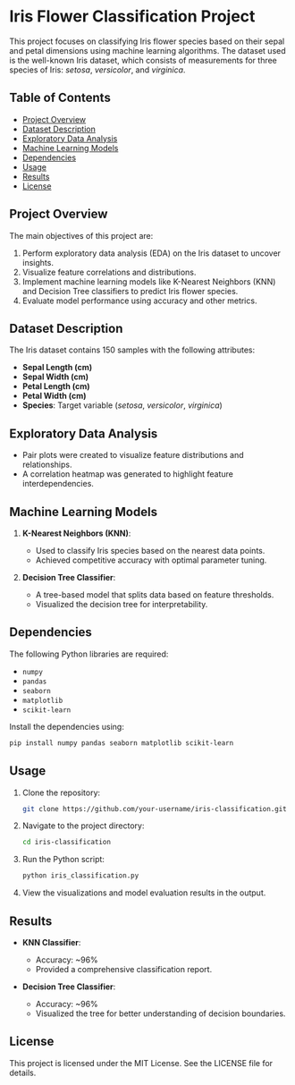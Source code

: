 # Iris Flower Classification Project

This project focuses on classifying Iris flower species based on their sepal and petal dimensions using machine learning algorithms. The dataset used is the well-known Iris dataset, which consists of measurements for three species of Iris: *setosa*, *versicolor*, and *virginica*.

## Table of Contents
- [Project Overview](#project-overview)
- [Dataset Description](#dataset-description)
- [Exploratory Data Analysis](#exploratory-data-analysis)
- [Machine Learning Models](#machine-learning-models)
- [Dependencies](#dependencies)
- [Usage](#usage)
- [Results](#results)
- [License](#license)

## Project Overview
The main objectives of this project are:
1. Perform exploratory data analysis (EDA) on the Iris dataset to uncover insights.
2. Visualize feature correlations and distributions.
3. Implement machine learning models like K-Nearest Neighbors (KNN) and Decision Tree classifiers to predict Iris flower species.
4. Evaluate model performance using accuracy and other metrics.

## Dataset Description
The Iris dataset contains 150 samples with the following attributes:
- **Sepal Length (cm)**
- **Sepal Width (cm)**
- **Petal Length (cm)**
- **Petal Width (cm)**
- **Species**: Target variable (*setosa*, *versicolor*, *virginica*)

## Exploratory Data Analysis
- Pair plots were created to visualize feature distributions and relationships.
- A correlation heatmap was generated to highlight feature interdependencies.

## Machine Learning Models
1. **K-Nearest Neighbors (KNN)**:
   - Used to classify Iris species based on the nearest data points.
   - Achieved competitive accuracy with optimal parameter tuning.

2. **Decision Tree Classifier**:
   - A tree-based model that splits data based on feature thresholds.
   - Visualized the decision tree for interpretability.

## Dependencies
The following Python libraries are required:
- `numpy`
- `pandas`
- `seaborn`
- `matplotlib`
- `scikit-learn`

Install the dependencies using:
```bash
pip install numpy pandas seaborn matplotlib scikit-learn
```

## Usage
1. Clone the repository:
   ```bash
   git clone https://github.com/your-username/iris-classification.git
   ```

2. Navigate to the project directory:
   ```bash
   cd iris-classification
   ```

3. Run the Python script:
   ```bash
   python iris_classification.py
   ```

4. View the visualizations and model evaluation results in the output.

## Results
- **KNN Classifier**:
  - Accuracy: ~96%
  - Provided a comprehensive classification report.

- **Decision Tree Classifier**:
  - Accuracy: ~96%
  - Visualized the tree for better understanding of decision boundaries.

## License
This project is licensed under the MIT License. See the LICENSE file for details.

